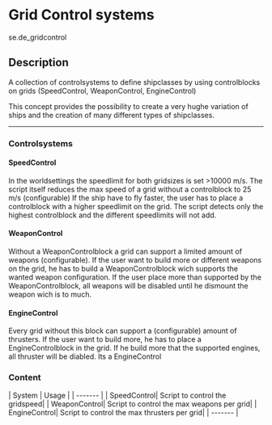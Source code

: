 Grid Control systems
============

se.de_gridcontrol 

## Description

A collection of controlsystems to define shipclasses by using controlblocks on grids 
(SpeedControl, WeaponControl, EngineControl)

This concept provides the possibility to create a very hughe variation of ships and the creation
of many different types of shipclasses.
___
### Controlsystems
#### SpeedControl
In the worldsettings the speedlimit for both gridsizes is set >10000 m/s.
The script itself reduces the max speed of a grid without a controlblock to 25 m/s (configurable)
If the ship have to fly faster, the user has to place a controlblock with a higher speedlimit on the grid.
The script detects only the highest controlblock and the different speedlimits will not add. 

#### WeaponControl
Without a WeaponControlblock a grid can support a limited amount of weapons (configurable).
If the user want to build more or different weapons on the grid, he has to build a WeaponControlblock wich supports
the wanted weapon configuration.
If the user place more than supported by the WeaponControlblock, all weapons will be disabled until he dismount the weapon wich is to much.

#### EngineControl
Every grid without this block can support a (configurable) amount of thrusters. If the user want to build more, he has to
place a EngineControlblock in the grid. If he build more that the supported engines, all thruster will be diabled.
Its a EngineControl

### Content

| System | Usage |
| ------- |
| SpeedControl| Script to control the gridspeed|
| WeaponControl| Script to control the max weapons per grid|
| EngineControl| Script to control the max thrusters per grid|
| ------- |
